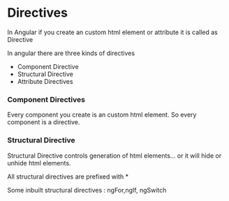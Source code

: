 # Directives

In Angular if you create an custom html element or attribute it is called as
Directive

In angular there are three kinds of directives

* Component Directive
* Structural Directive
* Attribute Directives

### Component Directives

Every component you create is an custom html element. So every 
component is a directive.


### Structural Directive

Structural Directive controls generation of html elements...
or it will hide or unhide html elements.

All structural directives are prefixed with *

Some inbuilt structural directives : ngFor,ngIf, ngSwitch
